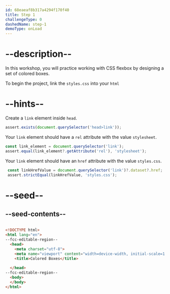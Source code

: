 ```yaml
---
id: 68eaeaf8b317a4294f170f40
title: Step 1
challengeType: 0
dashedName: step-1
demoType: onLoad
---
```


# --description--

In this workshop, you will practice working with CSS flexbox by designing a set of colored boxes.  

To begin the project, link the `styles.css` into your `html` 

# --hints--

Create a `link` element inside `head`.

```js
assert.exists(document.querySelector('head>link'));
```


Your `link` element should have a `rel` attribute with the value `stylesheet`.

```js
const link_element = document.querySelector('link');
assert.equal(link_element?.getAttribute('rel'), 'stylesheet');
```


Your `link` element should have an `href` attribute with the value `styles.css`.

```js
 const linkHrefValue = document.querySelector('link')?.dataset?.href; 
 assert.strictEqual(linkHrefValue, 'styles.css');
```


# --seed--

## --seed-contents--

```html

<!DOCTYPE html>
<html lang="en">
--fcc-editable-region--
  <head>
    <meta charset="utf-8">
    <meta name="viewport" content="width=device-width, initial-scale=1.0">
    <title>Colored Boxes</title>
    
  </head>
--fcc-editable-region--  
  <body>
  </body>
</html>

```
